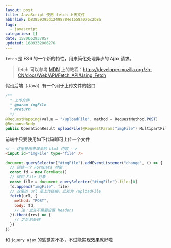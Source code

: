 ```yaml
---
layout: post
title: JavaScript 使用 fetch 上传文件
abbrlink: b83859395d12498784e1658a076c2b8a
tags:
  - javascript
categories: []
date: 1580652937857
updated: 1609332006276
---
```


`fetch` 是 ES6 的一个新的特性，用来简化处理异步的 Ajax 请求。

> fetch 可以参考 [MDN](https://developer.mozilla.org) 上的教程：<https://developer.mozilla.org/zh-CN/docs/Web/API/Fetch_API/Using_Fetch>

假设后端（Java）有一个用于上传文件的接口

```java
/**
  * 上传文件
  * @param imgFile
  * @return
  */
@RequestMapping(value = "/uploadFile", method = RequestMethod.POST)
@ResponseBody
public OperationResult uploadFile(@RequestParam("imgFile") MultipartFile imgFile);
```

前端中只要使用如下代码即可上传一个文件

```html
<!-- 这里是用来演示的 html 内容 -->
<input id="imgFile" type="file" />
```

```js
document.querySelector("#imgFile").addEventListener("change", () => {
  // 创建一个 FormData 对象
  const fd = new FormData()
  // 得到 File 对象
  const file = document.querySelector("#imgFile").files[0]
  fd.append("imgFile", file)
  // 这里的 url 是上传链接，此处为 /uploadFile
  fetch(url, {
    method: "POST",
    body: fd,
    // 注：此处不需要设置 headers
  }).then((res) => {
    // 之后的处理
  })
})
```

和 `jquery ajax` 的感觉差不多，不过能实现效果就好啦
